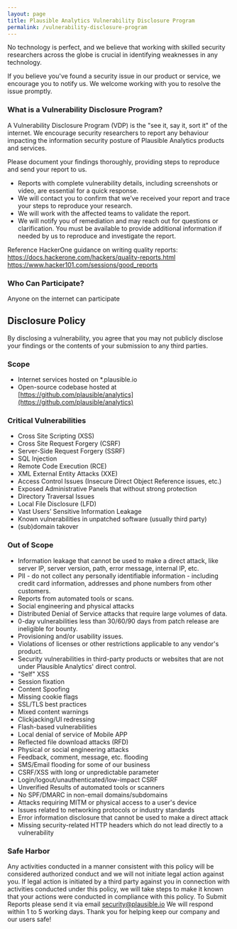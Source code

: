```yaml
---
layout: page
title: Plausible Analytics Vulnerability Disclosure Program
permalink: /vulnerability-disclosure-program
---
```



No technology is perfect, and we believe that working with skilled security researchers across the globe is crucial in identifying weaknesses in any technology.

If you believe you've found a security issue in our product or service, we encourage you to notify us. We welcome working with you to resolve the issue promptly.

### What is a Vulnerability Disclosure Program?

A Vulnerability Disclosure Program (VDP) is the "see it, say it, sort it" of the internet. We encourage security researchers to report any behaviour impacting the information security posture of Plausible Analytics products and services.

Please document your findings thoroughly, providing steps to reproduce and send your report to us.

* Reports with complete vulnerability details, including screenshots or video, are essential for a quick response.
* We will contact you to confirm that we’ve received your report and trace your steps to reproduce your research.
* We will work with the affected teams to validate the report.
* We will notify you of remediation and may reach out for questions or clarification. You must be available to provide additional information if needed by us to reproduce and investigate the report.

Reference HackerOne guidance on writing quality reports:
https://docs.hackerone.com/hackers/quality-reports.html
https://www.hacker101.com/sessions/good_reports

### Who Can Participate?

Anyone on the internet can participate

## Disclosure Policy

By disclosing a vulnerability, you agree that you may not publicly disclose your findings or the contents of your submission to any third parties.

### Scope

* Internet services hosted on *.plausible.io
* Open-source codebase hosted at [https://github.com/plausible/analytics](https://github.com/plausible/analytics)

### Critical Vulnerabilities

* Cross Site Scripting (XSS)
* Cross Site Request Forgery (CSRF)
* Server-Side Request Forgery (SSRF)
* SQL Injection
* Remote Code Execution (RCE)
* XML External Entity Attacks (XXE)
* Access Control Issues (Insecure Direct Object Reference issues, etc.)
* Exposed Administrative Panels that without strong protection
* Directory Traversal Issues
* Local File Disclosure (LFD)
* Vast Users’ Sensitive Information Leakage
* Known vulnerabilities in unpatched software (usually third party)
* (sub)domain takover

### Out of Scope

* Information leakage that cannot be used to make a direct attack, like server IP, server version, path, error message, internal IP, etc.
* PII - do not collect any personally identifiable information - including credit card information, addresses and phone numbers from other customers.
* Reports from automated tools or scans.
* Social engineering and physical attacks
* Distributed Denial of Service attacks that require large volumes of data.
* 0-day vulnerabilities less than 30/60/90 days from patch release are ineligible for bounty.
* Provisioning and/or usability issues.
* Violations of licenses or other restrictions applicable to any vendor's product.
* Security vulnerabilities in third-party products or websites that are not under Plausible Analytics' direct control.
* "Self" XSS
* Session fixation
* Content Spoofing
* Missing cookie flags
* SSL/TLS best practices
* Mixed content warnings
* Clickjacking/UI redressing
* Flash-based vulnerabilities
* Local denial of service of Mobile APP
* Reflected file download attacks (RFD)
* Physical or social engineering attacks
* Feedback, comment, message, etc. flooding
* SMS/Email flooding for some of our business
* CSRF/XSS with long or unpredictable parameter
* Login/logout/unauthenticated/low-impact CSRF
* Unverified Results of automated tools or scanners
* No SPF/DMARC in non-email domains/subdomains
* Attacks requiring MITM or physical access to a user's device
* Issues related to networking protocols or industry standards
* Error information disclosure that cannot be used to make a direct attack
* Missing security-related HTTP headers which do not lead directly to a vulnerability

### Safe Harbor

Any activities conducted in a manner consistent with this policy will be considered authorized conduct and we will not initiate legal action against you. If legal action is initiated by a third party against you in connection with activities conducted under this policy, we will take steps to make it known that your actions were conducted in compliance with this policy.
To Submit Reports please send it via email
[security@plausible.io](mailto:security@plausible.io)
We will respond within 1 to 5 working days.
Thank you for helping keep our company and our users safe!
